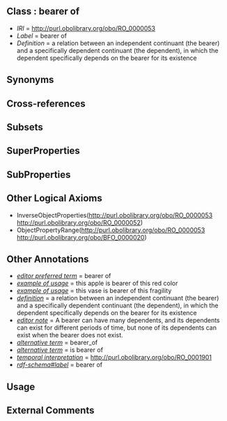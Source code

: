 
## Class : bearer of

 * *IRI* = http://purl.obolibrary.org/obo/RO_0000053
 * *Label* = bearer of
 * *Definition* = a relation between an independent continuant (the bearer) and a specifically dependent continuant (the dependent), in which the dependent specifically depends on the bearer for its existence

## Synonyms


## Cross-references


## Subsets


## SuperProperties


## SubProperties


## Other Logical Axioms

 * InverseObjectProperties(<http://purl.obolibrary.org/obo/RO_0000053> <http://purl.obolibrary.org/obo/RO_0000052>)
 * ObjectPropertyRange(<http://purl.obolibrary.org/obo/RO_0000053> <http://purl.obolibrary.org/obo/BFO_0000020>)

## Other Annotations

 * *[editor preferred term](../../IAO/11/IAO_0000111.md)* = bearer of
 * *[example of usage](../../IAO/12/IAO_0000112.md)* = this apple is bearer of this red color
 * *[example of usage](../../IAO/12/IAO_0000112.md)* = this vase is bearer of this fragility
 * *[definition](../../IAO/15/IAO_0000115.md)* = a relation between an independent continuant (the bearer) and a specifically dependent continuant (the dependent), in which the dependent specifically depends on the bearer for its existence
 * *[editor note](../../IAO/16/IAO_0000116.md)* = A bearer can have many dependents, and its dependents can exist for different periods of time, but none of its dependents can exist when the bearer does not exist.
 * *[alternative term](../../IAO/18/IAO_0000118.md)* = bearer_of
 * *[alternative term](../../IAO/18/IAO_0000118.md)* = is bearer of
 * *[temporal interpretation](../../RO/00/RO_0001900.md)* = http://purl.obolibrary.org/obo/RO_0001901
 * *[rdf-schema#label](../../el/rdf-schema#label.md)* = bearer of

## Usage


## External Comments


